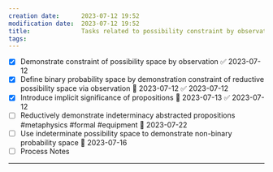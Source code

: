 ```yaml
---
creation date:		2023-07-12 19:52
modification date:	2023-07-12 19:52
title: 				Tasks related to possibility constraint by observation
tags:
---
```

- [x] Demonstrate constraint of possibility space by observation ✅ 2023-07-12
- [x] Define binary probability space by demonstration constraint of reductive possibility space via observation 📅 2023-07-12 ✅ 2023-07-12
- [x] Introduce implicit significance of propositions 📅 2023-07-13 ✅ 2023-07-12
- [ ] Reductively demonstrate indeterminacy abstracted propositions #metaphysics #formal #equipment 📅 2023-07-22
- [ ] Use indeterminate possibility space to demonstrate non-binary probability space 📅 2023-07-16
- [ ] Process Notes

---
